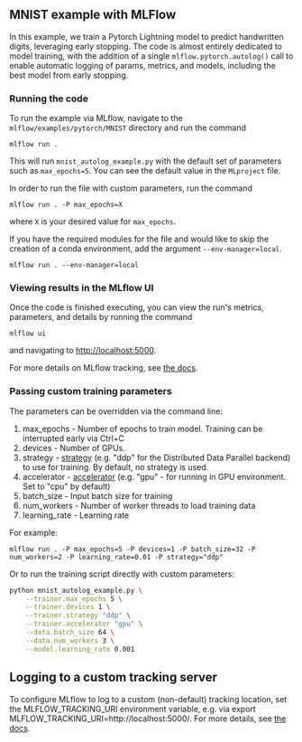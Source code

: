 ## MNIST example with MLFlow

In this example, we train a Pytorch Lightning model to predict handwritten digits, leveraging early stopping.
The code is almost entirely dedicated to model training, with the addition of a single `mlflow.pytorch.autolog()` call to enable automatic logging of params, metrics, and models,
including the best model from early stopping.

### Running the code

To run the example via MLflow, navigate to the `mlflow/examples/pytorch/MNIST` directory and run the command

```
mlflow run .
```

This will run `mnist_autolog_example.py` with the default set of parameters such as `max_epochs=5`. You can see the default value in the `MLproject` file.

In order to run the file with custom parameters, run the command

```
mlflow run . -P max_epochs=X
```

where `X` is your desired value for `max_epochs`.

If you have the required modules for the file and would like to skip the creation of a conda environment, add the argument `--env-manager=local`.

```
mlflow run . --env-manager=local
```

### Viewing results in the MLflow UI

Once the code is finished executing, you can view the run's metrics, parameters, and details by running the command

```
mlflow ui
```

and navigating to [http://localhost:5000](http://localhost:5000).

For more details on MLflow tracking, see [the docs](https://www.mlflow.org/docs/latest/tracking.html#mlflow-tracking).

### Passing custom training parameters

The parameters can be overridden via the command line:

1. max_epochs - Number of epochs to train model. Training can be interrupted early via Ctrl+C
2. devices - Number of GPUs.
3. strategy - [strategy](https://pytorch-lightning.readthedocs.io/en/stable/common/trainer.html#trainer-class-api) (e.g. "ddp" for the Distributed Data Parallel backend) to use for training. By default, no strategy is used.
4. accelerator - [accelerator](https://lightning.ai/docs/pytorch/stable/extensions/accelerator.html) (e.g. "gpu" - for running in GPU environment. Set to "cpu" by default)
5. batch_size - Input batch size for training
6. num_workers - Number of worker threads to load training data
7. learning_rate - Learning rate

For example:

```
mlflow run . -P max_epochs=5 -P devices=1 -P batch_size=32 -P num_workers=2 -P learning_rate=0.01 -P strategy="ddp"
```

Or to run the training script directly with custom parameters:

```sh
python mnist_autolog_example.py \
    --trainer.max_epochs 5 \
    --trainer.devices 1 \
    --trainer.strategy "ddp" \
    --trainer.accelerator "gpu" \
    --data.batch_size 64 \
    --data.num_workers 3 \
    --model.learning_rate 0.001
```

## Logging to a custom tracking server

To configure MLflow to log to a custom (non-default) tracking location, set the MLFLOW_TRACKING_URI environment variable, e.g. via export MLFLOW_TRACKING_URI=http://localhost:5000/. For more details, see [the docs](https://mlflow.org/docs/latest/tracking.html#where-runs-are-recorded).
